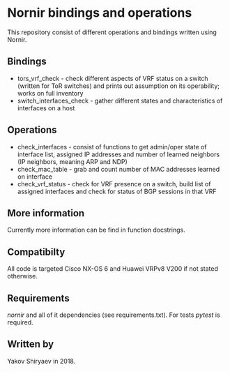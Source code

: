 Nornir bindings and operations
==============================

This repository consist of different operations and bindings written using Nornir.

Bindings
--------

 * tors\_vrf\_check - check different aspects of VRF status on a switch (written for ToR switches)
    and prints out assumption on its operability; works on full inventory
 * switch\_interfaces\_check - gather different states and characteristics of
   interfaces on a host

Operations
----------

 * check\_interfaces - consist of functions to get admin/oper state of interface list, assigned IP
    addresses and number of learned neighbors (IP neighbors, meaning ARP and NDP)
 * check\_mac\_table - grab and count number of MAC addresses learned on interface
 * check\_vrf\_status - check for VRF presence on a switch, build list of assigned interfaces and
    check for status of BGP sessions in that VRF

More information
----------------

Currently more information can be find in function docstrings.

Compatibilty
------------

All code is targeted Cisco NX-OS 6 and Huawei VRPv8 V200 if not stated otherwise.

Requirements
------------

_nornir_ and all of it dependencies (see requirements.txt). For tests _pytest_ is required.

Written by
----------

Yakov Shiryaev in 2018.
